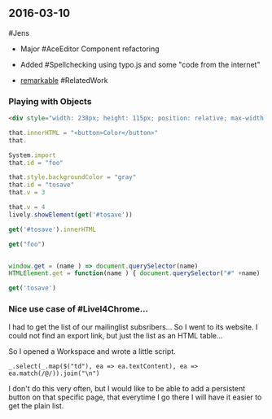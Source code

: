 ## 2016-03-10
 #Jens
- Major #AceEditor Component refactoring
- Added #Spellchecking using typo.js and some "code from the internet"

- [remarkable](http://jonschlinkert.github.io/remarkable/demo/)  #RelatedWork

### Playing with Objects

```HTML
<div style="width: 238px; height: 115px; position: relative; max-width: none; max-height: none; left: 28px; top: 22px; background-color: blue;" id="foo"><button style="left: 132px; top: 46px;">Color</button></div>
```

```JavaScript
that.innerHTML = "<button>Color</button>"
that.

System.import
that.id = "foo"

that.style.backgroundColor = "gray"
that.id = "tosave"
that.v = 3

that.v = 4
lively.showElement(get('#tosave'))

get('#tosave').innerHTML 

get("foo")


window.get = (name ) => document.querySelector(name)
HTMLElement.get = function(name ) { document.querySelector("#" +name)

get('tosave')
```


### Nice use case of #Livel4Chrome...

I had to get the list of our mailinglist subsribers...
So I went to its website. I could not find an export link, but just the list as an HTML table...

So I opened a Workspace and wrote a little script.

```
_.select(_.map($("td"), ea => ea.textContent), ea => ea.match(/@/)).join("\n")
```

I don't do this very often, but I would like to be able to add a persistent button on that specific page, that everytime I go there I will have it easier to get the plain list. 



